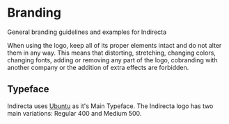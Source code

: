 # Branding
General branding guidelines and examples for Indirecta

When using the logo, keep all of its proper elements intact and do not alter them in any way. This means that distorting, 
stretching, changing colors, changing fonts, adding or removing any part of the logo, 
cobranding with another company or the addition of extra effects are forbidden.

## Typeface
Indirecta uses [Ubuntu](https://design.ubuntu.com/font/) as it's Main Typeface. 
The Indirecta logo has two main variations: Regular 400 and Medium 500.